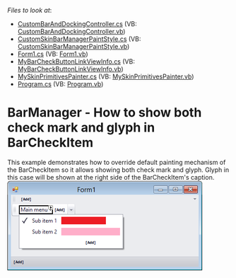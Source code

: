 <!-- default file list -->
*Files to look at*:

* [CustomBarAndDockingController.cs](./CS/CustomBarAndDockingController.cs) (VB: [CustomBarAndDockingController.vb](./VB/CustomBarAndDockingController.vb))
* [CustomSkinBarManagerPaintStyle.cs](./CS/CustomSkinBarManagerPaintStyle.cs) (VB: [CustomSkinBarManagerPaintStyle.vb](./VB/CustomSkinBarManagerPaintStyle.vb))
* [Form1.cs](./CS/Form1.cs) (VB: [Form1.vb](./VB/Form1.vb))
* [MyBarCheckButtonLinkViewInfo.cs](./CS/MyBarCheckButtonLinkViewInfo.cs) (VB: [MyBarCheckButtonLinkViewInfo.vb](./VB/MyBarCheckButtonLinkViewInfo.vb))
* [MySkinPrimitivesPainter.cs](./CS/MySkinPrimitivesPainter.cs) (VB: [MySkinPrimitivesPainter.vb](./VB/MySkinPrimitivesPainter.vb))
* [Program.cs](./CS/Program.cs) (VB: [Program.vb](./VB/Program.vb))
<!-- default file list end -->
# BarManager - How to show both check mark and glyph in BarCheckItem


This example demonstrates how to override default painting mechanism of the BarCheckItem so it allows showing both check mark and glyph. Glyph in this case will be shown at the right side of the BarCheckItem's caption.<br /><img src="https://raw.githubusercontent.com/DevExpress-Examples/barmanager-how-to-show-both-check-mark-and-glyph-in-barcheckitem-t160086/14.1.7+/media/13104b40-50a4-11e4-80ba-00155d624807.png"><br /><br />

<br/>


